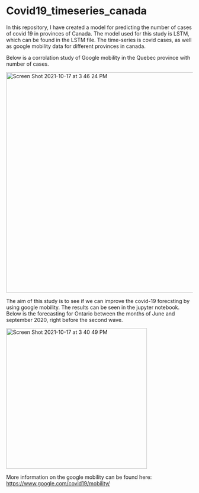 # Covid19_timeseries_canada
In this repository, I have created a model for predicting the number of cases of covid 19 in provinces of Canada. The model used for this study is LSTM, which can be found in the LSTM file. The time-series is covid cases, as well as google mobility data for different provinces in canada. 

Below is a corrolation study of Google mobility in the Quebec province with number of cases.


<img width="596" alt="Screen Shot 2021-10-17 at 3 46 24 PM" src="https://user-images.githubusercontent.com/56241887/137642681-a030e57c-be2c-457e-bb93-d9b0acbcbbbf.png">


The aim of this study is to see if we can improve the covid-19 forecsting by using google mobility. The results can be seen in the jupyter notebook. Below is the forecasting for Ontario between the months of June and september 2020, right before the second wave. 

<img width="380" alt="Screen Shot 2021-10-17 at 3 40 49 PM" src="https://user-images.githubusercontent.com/56241887/137642485-ecd8d3fd-bb02-45dd-902a-fb6cfe3f19ef.png">

More information on the google mobility can be found here: https://www.google.com/covid19/mobility/
